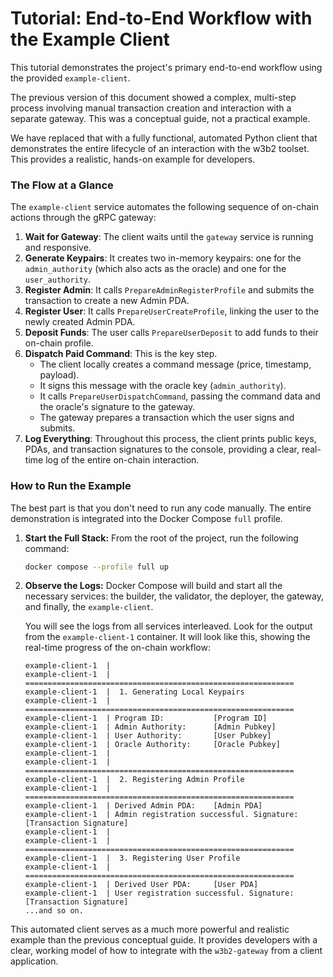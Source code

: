 # Tutorial: End-to-End Workflow with the Example Client

This tutorial demonstrates the project's primary end-to-end workflow using the provided `example-client`.

The previous version of this document showed a complex, multi-step process involving manual transaction creation and interaction with a separate gateway. This was a conceptual guide, not a practical example.

We have replaced that with a fully functional, automated Python client that demonstrates the entire lifecycle of an interaction with the w3b2 toolset. This provides a realistic, hands-on example for developers.

### The Flow at a Glance

The `example-client` service automates the following sequence of on-chain actions through the gRPC gateway:

1.  **Wait for Gateway**: The client waits until the `gateway` service is running and responsive.
2.  **Generate Keypairs**: It creates two in-memory keypairs: one for the `admin_authority` (which also acts as the oracle) and one for the `user_authority`.
3.  **Register Admin**: It calls `PrepareAdminRegisterProfile` and submits the transaction to create a new Admin PDA.
4.  **Register User**: It calls `PrepareUserCreateProfile`, linking the user to the newly created Admin PDA.
5.  **Deposit Funds**: The user calls `PrepareUserDeposit` to add funds to their on-chain profile.
6.  **Dispatch Paid Command**: This is the key step.
    *   The client locally creates a command message (price, timestamp, payload).
    *   It signs this message with the oracle key (`admin_authority`).
    *   It calls `PrepareUserDispatchCommand`, passing the command data and the oracle's signature to the gateway.
    *   The gateway prepares a transaction which the user signs and submits.
7.  **Log Everything**: Throughout this process, the client prints public keys, PDAs, and transaction signatures to the console, providing a clear, real-time log of the entire on-chain interaction.

### How to Run the Example

The best part is that you don't need to run any code manually. The entire demonstration is integrated into the Docker Compose `full` profile.

1.  **Start the Full Stack:**
    From the root of the project, run the following command:
    ```bash
    docker compose --profile full up
    ```

2.  **Observe the Logs:**
    Docker Compose will build and start all the necessary services: the builder, the validator, the deployer, the gateway, and finally, the `example-client`.

    You will see the logs from all services interleaved. Look for the output from the `example-client-1` container. It will look like this, showing the real-time progress of the on-chain workflow:

    ```
    example-client-1  |
    example-client-1  | ============================================================
    example-client-1  |  1. Generating Local Keypairs
    example-client-1  | ============================================================
    example-client-1  | Program ID:           [Program ID]
    example-client-1  | Admin Authority:      [Admin Pubkey]
    example-client-1  | User Authority:       [User Pubkey]
    example-client-1  | Oracle Authority:     [Oracle Pubkey]
    example-client-1  |
    example-client-1  | ============================================================
    example-client-1  |  2. Registering Admin Profile
    example-client-1  | ============================================================
    example-client-1  | Derived Admin PDA:    [Admin PDA]
    example-client-1  | Admin registration successful. Signature: [Transaction Signature]
    example-client-1  |
    example-client-1  | ============================================================
    example-client-1  |  3. Registering User Profile
    example-client-1  | ============================================================
    example-client-1  | Derived User PDA:     [User PDA]
    example-client-1  | User registration successful. Signature: [Transaction Signature]
    ...and so on.
    ```

This automated client serves as a much more powerful and realistic example than the previous conceptual guide. It provides developers with a clear, working model of how to integrate with the `w3b2-gateway` from a client application.